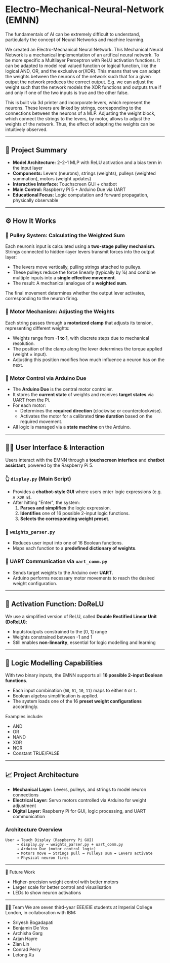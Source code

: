 # Electro-Mechanical-Neural-Network (EMNN)

The fundamentals of AI can be extremely difficult to understand, particularly the concept of Neural Networks and machine learning. 

We created an Electro-Mechanical Neural Network. This Mechanical Neural Network is a mechanical implementation of an artifical neural network. To be more specific a Multilayer Perceptron with ReLU activation functions. It can be adapted to model real valued function or logical function, like the logical AND, OR, and the exclusive or(XOR). This means that we can adapt the weights between the neurons of the network such that for a given output the network produces the correct output. E.g. we can adjust the weight such that the network models the XOR functions and outputs true if and only if one of the two inputs is true and the other false.

This is built via 3d printer and incorporate levers, which represent the neurons. These levers are linked by strings, corresponding to the connections between the neurons of a MLP. Adjusting the weight block, which connect the strings to the levers, by motor, allows to adjust the weights of the network. Thus, the effect of adapting the weights can be intuitively observed. 

---

## 🧠 Project Summary

- **Model Architecture:** 2–2–1 MLP with ReLU activation and a bias term in the input layer 
- **Components:** Levers (neurons), strings (weights), pulleys (weighted summation), motors (weight updates)  
- **Interactive Interface:** Touchscreen GUI + chatbot 
- **Main Control:** Raspberry Pi 5 + Arduino Due via UART 
- **Educational Focus:** Logic computation and forward propagation, physically observable  

---

## ⚙️ How It Works

### 🔗 Pulley System: Calculating the Weighted Sum

Each neuron’s input is calculated using a **two-stage pulley mechanism**. Strings connected to hidden-layer levers transmit forces into the output layer:

- The levers move vertically, pulling strings attached to pulleys.
- These pulleys reduce the force linearly (typically by ¼) and combine multiple inputs into a **single effective movement**.
- The result: A mechanical analogue of a **weighted sum**.

The final movement determines whether the output lever activates, corresponding to the neuron firing.

### 🔁 Motor Mechanism: Adjusting the Weights

Each string passes through a **motorized clamp** that adjusts its tension, representing different weights:

- Weights range from **-1 to 1**, with discrete steps due to mechanical resolution.
- The position of the clamp along the lever determines the torque applied (weight × input).
- Adjusting this position modifies how much influence a neuron has on the next.

### 🔌 Motor Control via Arduino Due

- The **Arduino Due** is the central motor controller.
- It stores the **current state** of weights and receives **target states** via UART from the Pi.
- For each motor:
  - Determines the **required direction** (clockwise or counterclockwise).
  - Activates the motor for a calibrated **time duration** based on the required movement.
- All logic is managed via a **state machine** on the Arduino.

---

## 🧑‍💻 User Interface & Interaction

Users interact with the EMNN through a **touchscreen interface** and **chatbot assistant**, powered by the Raspberry Pi 5.

### 👆 `display.py` (Main Script)

- Provides a **chatbot-style GUI** where users enter logic expressions (e.g. `A XOR B`).
- After hitting "Enter", the system:
  1. **Parses and simplifies** the logic expression.
  2. **Identifies** one of 16 possible 2-input logic functions.
  3. **Selects the corresponding weight preset**.

### 🧠 `weights_parser.py`

- Reduces user input into one of 16 Boolean functions.
- Maps each function to a **predefined dictionary of weights**.

### 🧭 UART Communication via `uart_comm.py`

- Sends target weights to the Arduino over **UART**.
- Arduino performs necessary motor movements to reach the desired weight configuration.

---

## 🔢 Activation Function: DoReLU

We use a simplified version of ReLU, called **Double Rectified Linear Unit (DoReLU)**:

- Inputs/outputs constrained to the [0, 1] range  
- Weights constrained between -1 and 1  
- Still enables **non-linearity**, essential for logic modelling and learning  

---

## 🧠 Logic Modelling Capabilities

With two binary inputs, the EMNN supports all **16 possible 2-input Boolean functions**. 

- Each input combination (`00`, `01`, `10`, `11`) maps to either `0` or `1`.
- Boolean algebra simplification is applied.
- The system loads one of the 16 **preset weight configurations** accordingly.

Examples include:

- AND
- OR
- NAND
- XOR
- NOR
- Constant TRUE/FALSE

---

## 📈 Project Architecture

- **Mechanical Layer:** Levers, pulleys, and strings to model neuron connections  
- **Electrical Layer:** Servo motors controlled via Arduino for weight adjustment  
- **Digital Layer:** Raspberry Pi for GUI, logic processing, and UART communication  

### Architecture Overview
```text
User → Touch Display (Raspberry Pi GUI)
     → display.py → weights_parser.py + uart_comm.py
     → Arduino Due (motor control logic)
     → Motors move → Strings pull → Pulleys sum → Levers activate
     → Physical neuron fires
```

---

🔭 Future Work

- Higher-precision weight control with better motors
- Larger scale for better control and visualisation
- LEDs to show neuron activations

---

👨‍🔬 Team
We are seven third-year EEE/EIE students at Imperial College London, in collaboration with IBM:

- Sriyesh Bogadapati
- Benjamin De Vos
- Archisha Garg
- Arjan Hayre
- Zian Lin
- Conrad Perry
- Letong Xu
  
